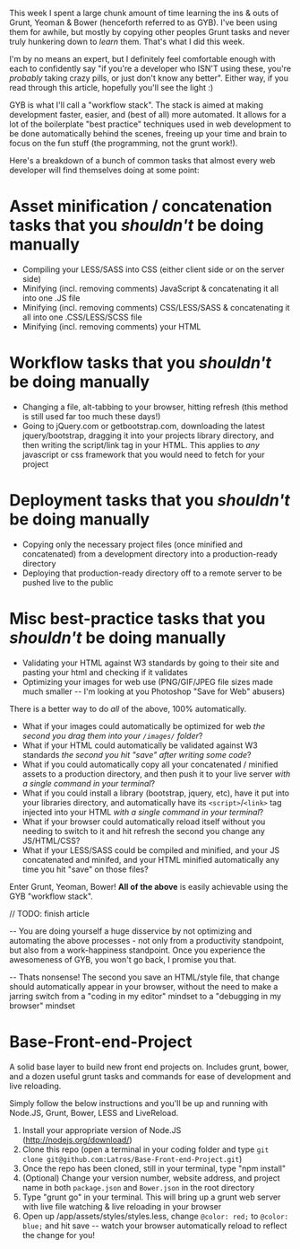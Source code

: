 This week I spent a large chunk amount of time learning the ins & outs of Grunt, Yeoman & Bower (henceforth referred to as GYB). I've been using them for awhile, but mostly by copying other peoples Grunt tasks and never truly hunkering down to *learn* them. That's what I did this week.

I'm by no means an expert, but I definitely feel comfortable enough with each to confidently say "if you're a developer who ISN'T using these, you're *probably* taking crazy pills, or just don't know any better". Either way, if you read through this article, hopefully you'll see the light :)

GYB is what I'll call a "workflow stack". The stack is aimed at making development faster, easier, and (best of all) more automated. It allows for a lot of the boilerplate "best practice" techniques used in web development to be done automatically behind the scenes, freeing up your time and brain to focus on the fun stuff (the programming, not the grunt work!).

Here's a breakdown of a bunch of common tasks that almost every web developer will find themselves doing at some point:

Asset minification / concatenation tasks that you *shouldn't* be doing manually
===============================================================================
- Compiling your LESS/SASS into CSS (either client side or on the server side)
- Minifying (incl. removing comments) JavaScript & concatenating it all into one .JS file
- Minifying (incl. removing comments) CSS/LESS/SASS & concatenating it all into one .CSS/LESS/SCSS file
- Minifying (incl. removing comments) your HTML

Workflow tasks that you *shouldn't* be doing manually
=====================================================
- Changing a file, alt-tabbing to your browser, hitting refresh (this method is still used far too much these days!)
- Going to jQuery.com or getbootstrap.com, downloading the latest jquery/bootstrap, dragging it into your projects library directory, and then writing the script/link tag in your HTML. This applies to *any* javascript or css framework that you would need to fetch for your project

Deployment tasks that you *shouldn't* be doing manually
==================================================
- Copying only the necessary project files (once minified and concatenated) from a development directory into a production-ready directory
- Deploying that production-ready directory off to a remote server to be pushed live to the public

Misc best-practice tasks that you *shouldn't* be doing manually
===============================================================
- Validating your HTML against W3 standards by going to their site and pasting your html and checking if it validates
- Optimizing your images for web use (PNG/GIF/JPEG file sizes made much smaller -- I'm looking at you Photoshop "Save for Web" abusers)

There is a better way to do *all* of the above, 100% automatically.

- What if your images could automatically be optimized for web *the second you drag them into your `/images/` folder*?
- What if your HTML could automatically be validated against W3 standards *the second you hit "save" after writing some code*?
- What if you could automatically copy all your concatenated / minified assets to a production directory, and then push it to your live server *with a single command in your terminal*?
- What if you could install a library (bootstrap, jquery, etc), have it put into your libraries directory, and automatically have its `<script>`/`<link>` tag injected into your HTML *with a single command in your terminal*?
- What if your browser could automatically reload itself without you needing to switch to it and hit refresh the second you change any JS/HTML/CSS?
- What if your LESS/SASS could be compiled and minified, and your JS concatenated and minifed, and your HTML minified automatically any time you hit "save" on those files?

Enter Grunt, Yeoman, Bower! **All of the above** is easily achievable using the GYB "workflow stack".


// TODO: finish article


-- You are doing yourself a huge disservice by not optimizing and automating the above processes - not only from a productivity standpoint, but also from a work-happiness standpoint. Once you experience the awesomeness of GYB, you won't go back, I promise you that.

--  Thats nonsense! The second you save an HTML/style file, that change should automatically appear in your browser, without the need to make a jarring switch from a "coding in my editor" mindset to a "debugging in my browser" mindset

Base-Front-end-Project
======================

A solid base layer to build new front end projects on. Includes grunt, bower, and a dozen useful grunt tasks and commands for ease of development and live reloading.

Simply follow the below instructions and you'll be up and running with Node.JS, Grunt, Bower, LESS and LiveReload.

1. Install your appropriate version of Node.JS (http://nodejs.org/download/)
2. Clone this repo (open a terminal in your coding folder and type `git clone git@github.com:Latros/Base-Front-end-Project.git`)
3. Once the repo has been cloned, still in your terminal, type "npm install"
4. (Optional) Change your version number, website address, and project name in both `package.json` and `Bower.json` in the root directory
5. Type "grunt go" in your terminal. This will bring up a grunt web server with live file watching & live reloading in your browser
6. Open up /app/assets/styles/styles.less, change `@color: red;` to `@color: blue;` and hit save -- watch your browser automatically reload to reflect the change for you!
